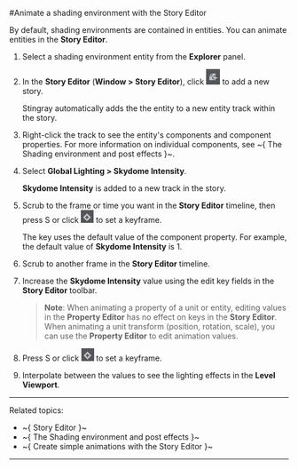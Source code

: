 #Animate a shading environment with the Story Editor

By default, shading environments are contained in entities. You can animate entities in the **Story Editor**.

1. Select a shading environment entity from the **Explorer** panel.

2. In the **Story Editor** (**Window > Story Editor**), click ![](../images/icon_storyEd_addNew.png) to add a new story.

	Stingray automatically adds the the entity to a new entity track within the story.

3. Right-click the track to see the entity's components and component properties. For more information on individual components, see ~{ The Shading environment and post effects }~.

4. Select **Global Lighting > Skydome Intensity**.

	**Skydome Intensity** is added to a new track in the story.

5. Scrub to the frame or time you want in the **Story Editor** timeline, then press S or click ![](../images/icon_storyEd_addkey.png) to set a keyframe.

	The key uses the default value of the component property. For example, the default value of **Skydome Intensity** is 1.

6.  Scrub to another frame in the **Story Editor** timeline.

7.  Increase the **Skydome Intensity** value using the edit key fields in the **Story Editor** toolbar.

    > **Note**: When animating a property of a unit or entity, editing values in the **Property Editor** has no effect on keys in the **Story Editor**. When animating a unit transform (position, rotation, scale), you can use the **Property Editor** to edit animation values.

8.  Press S or click ![](../images/icon_storyEd_addkey.png) to set a keyframe.

9.  Interpolate between the values to see the lighting effects in the **Level Viewport**.

---
Related topics:
-	~{ Story Editor }~
-	~{ The Shading environment and post effects }~
-	~{ Create simple animations with the Story Editor }~
---
